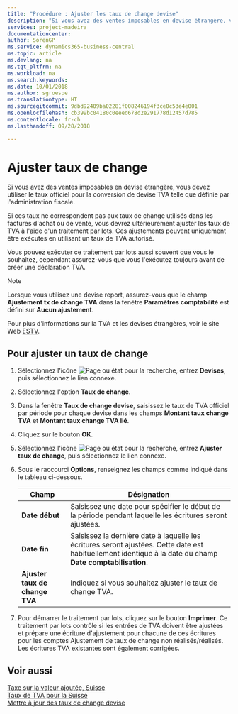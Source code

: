 ```yaml
---
title: "Procédure : Ajuster les taux de change devise"
description: "Si vous avez des ventes imposables en devise étrangère, vous devez utiliser le taux officiel pour la conversion de devise TVA telle que définie par l'administration fiscale."
services: project-madeira
documentationcenter: 
author: SorenGP
ms.service: dynamics365-business-central
ms.topic: article
ms.devlang: na
ms.tgt_pltfrm: na
ms.workload: na
ms.search.keywords: 
ms.date: 10/01/2018
ms.author: sgroespe
ms.translationtype: HT
ms.sourcegitcommit: 9dbd92409ba02281f008246194f3ce0c53e4e001
ms.openlocfilehash: cb399bc04180c0eeed678d2e291778d12457d785
ms.contentlocale: fr-ch
ms.lasthandoff: 09/28/2018

---
```

# <a name="adjust-exchange-rates"></a>Ajuster taux de change
Si vous avez des ventes imposables en devise étrangère, vous devez utiliser le taux officiel pour la conversion de devise TVA telle que définie par l'administration fiscale.  

Si ces taux ne correspondent pas aux taux de change utilisés dans les factures d'achat ou de vente, vous devrez ultérieurement ajuster les taux de TVA à l'aide d'un traitement par lots. Ces ajustements peuvent uniquement être exécutés en utilisant un taux de TVA autorisé.  

Vous pouvez exécuter ce traitement par lots aussi souvent que vous le souhaitez, cependant assurez-vous que vous l'exécutez toujours avant de créer une déclaration TVA.  

> [!NOTE]  
>  Lorsque vous utilisez une devise report, assurez-vous que le champ **Ajustement tx de change TVA** dans la fenêtre **Paramètres comptabilité** est défini sur **Aucun ajustement**.  

Pour plus d'informations sur la TVA et les devises étrangères, voir le site Web [ESTV](https://go.microsoft.com/fwlink/?LinkId=285999).  

## <a name="to-adjust-an-exchange-rate"></a>Pour ajuster un taux de change  

1.  Sélectionnez l'icône ![Page ou état pour la recherche](../../media/ui-search/search_small.png "icône Page ou état pour la recherche"), entrez **Devises**, puis sélectionnez le lien connexe.  
2.  Sélectionnez l'option **Taux de change**.  
3.  Dans la fenêtre **Taux de change devise**, saisissez le taux de TVA officiel par période pour chaque devise dans les champs **Montant taux change TVA** et **Montant taux change TVA lié**.  
4.  Cliquez sur le bouton **OK**.  
5.  Sélectionnez l'icône ![Page ou état pour la recherche](../../media/ui-search/search_small.png "icône Page ou état pour la recherche"), entrez **Ajuster taux de change**, puis sélectionnez le lien connexe.  
6.  Sous le raccourci **Options**, renseignez les champs comme indiqué dans le tableau ci-dessous.   

    |Champ|Désignation|  
    |---------------------------------|---------------------------------------|  
    |**Date début**|Saisissez une date pour spécifier le début de la période pendant laquelle les écritures seront ajustées.|  
    |**Date fin**|Saisissez la dernière date à laquelle les écritures seront ajustées. Cette date est habituellement identique à la date du champ **Date comptabilisation**.|  
    |**Ajuster taux de change TVA**|Indiquez si vous souhaitez ajuster le taux de change TVA.|  

7.  Pour démarrer le traitement par lots, cliquez sur le bouton **Imprimer**. Ce traitement par lots contrôle si les entrées de TVA doivent être ajustées et prépare une écriture d'ajustement pour chacune de ces écritures pour les comptes Ajustement de taux de change non réalisés/réalisés. Les écritures TVA existantes sont également corrigées.  

## <a name="see-also"></a>Voir aussi  
 [Taxe sur la valeur ajoutée, Suisse](swiss-value-added-tax.md)   
 [Taux de TVA pour la Suisse](vat-rates-for-switzerland.md)   
[Mettre à jour des taux de change devise](../../finance-how-update-currencies.md)

